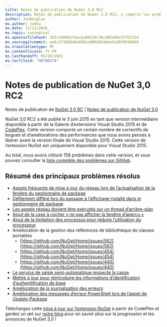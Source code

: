 ```yaml
---
title: Notes de publication de NuGet 3,0 RC2
description: Notes de publication de NuGet 3,0 RC2, y compris les problèmes connus, les correctifs de bogues, les fonctionnalités ajoutées et DCR.
author: JonDouglas
ms.author: jodou
ms.date: 11/11/2016
ms.topic: conceptual
ms.openlocfilehash: 355c200481f4acba9931dc3bcd85e99c5ffbf224
ms.sourcegitcommit: ee6c3f203648a5561c809db54ebeb1d0f0598b68
ms.translationtype: MT
ms.contentlocale: fr-FR
ms.lasthandoff: 01/26/2021
ms.locfileid: "98780274"
---
```

# <a name="nuget-30-rc2-release-notes"></a>Notes de publication de NuGet 3,0 RC2

Notes de publication de [NuGet 3,0 RC](../release-notes/nuget-3.0-RC.md)  |  [Notes de publication de NuGet 3,0](../release-notes/nuget-3.0.0.md)

NuGet 3,0 RC2 a été publié le 3 juin 2015 en tant que version intermédiaire disponible à partir de la Galerie d’extensions Visual Studio 2015 et de [CodePlex](https://nuget.codeplex.com/releases/view/615507). Cette version comporte un certain nombre de correctifs de bogues et d’améliorations des performances que nous avons pensés à libérer avant la version finale de Visual Studio 2015. Cette version de l’extension NuGet est uniquement disponible pour Visual Studio 2015.

Au total, nous avons clôturé 158 problèmes dans cette version, et vous pouvez consulter la [liste complète des problèmes sur GitHub](https://github.com/NuGet/Home/issues?utf8=%E2%9C%93&q=is%3Aclosed+milestone%3A3.0.0-RTM+sort%3Aupdated-asc+updated%3A%3C%3D2015-06-01).

## <a name="summary-of-top-issues-resolved"></a>Résumé des principaux problèmes résolus

* [Appels fréquents de mise à jour du réseau lors de l’actualisation de la fenêtre du gestionnaire de package](https://github.com/NuGet/Home/issues/515)
* [Défilement différé lors du passage à l’affichage installé dans le gestionnaire de package](https://github.com/NuGet/Home/issues/519)
* [Les appels réseau doivent être exécutés sur un thread d’arrière-plan](https://github.com/NuGet/Home/issues/516)
* [Ajout de la case à cocher « ne pas afficher la fenêtre d’aperçu »](https://github.com/NuGet/Home/issues/566)
* [Ajout de la limitation des processus pour réduire l’utilisation du processeur](https://github.com/NuGet/Home/issues/356)
* Amélioration de la gestion des références de bibliothèque de classes portables
    * [https://github.com/NuGet/Home/issues/562](https://github.com/NuGet/Home/issues/562)
    * [https://github.com/NuGet/Home/issues/454](https://github.com/NuGet/Home/issues/454)
    * [https://github.com/NuGet/Home/issues/440](https://github.com/NuGet/Home/issues/440)
* [Le service de saisie semi-automatique respecte la casse](https://github.com/NuGet/Home/issues/198)
* [Mettre à jour pour réintroduire les informations d’identification d’authentification de base](https://github.com/NuGet/Home/issues/456)
* [Amélioration de la journalisation des erreurs](https://github.com/NuGet/Home/issues/407)
* [Amélioration des messages d’erreur PowerShell lors de l’appel de Update-Package](https://github.com/NuGet/Home/issues/5)

Téléchargez cette [mise à jour sur l’extension NuGet](https://nuget.codeplex.com/releases/view/615507) à partir de CodePlex et gardez un œil sur [notre blog](http://blog.nuget.org) pour en savoir plus sur la progression et les annonces de NuGet 3,0 !